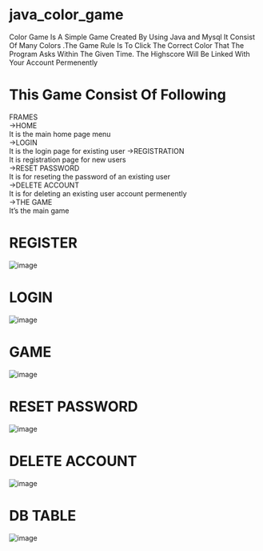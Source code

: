 # java_color_game
Color Game Is A Simple Game Created By Using Java and Mysql It Consist Of Many Colors .The Game Rule Is To Click The Correct Color That The Program Asks Within The Given Time. The Highscore Will Be Linked With Your Account Permenently

# This Game Consist Of Following
FRAMES<br>
->HOME<br>
It is the main home page menu<br>
->LOGIN<br>
It is the login page for existing user ->REGISTRATION<br>
It is registration page for new users<br>
->RESET PASSWORD<br>
It is for reseting the password of an existing user<br>
->DELETE ACCOUNT<br>
It is for deleting an existing user account permenently<br>
->THE GAME<br>
It’s the main game<br>

# REGISTER
![image](https://github.com/MUHAMMED-BILAL-KS/java_color_game_version2/assets/112198429/1a95a276-3517-41fe-8175-62ef97ca91df)

# LOGIN
![image](https://github.com/MUHAMMED-BILAL-KS/java_color_game_version2/assets/112198429/c240e89b-aadc-42ca-8646-c04b266d1462)

# GAME
![image](https://github.com/MUHAMMED-BILAL-KS/java_color_game_version2/assets/112198429/74b5987a-cbce-49e8-adfa-2a6ba033d36b)

# RESET PASSWORD
![image](https://github.com/MUHAMMED-BILAL-KS/java_color_game_version2/assets/112198429/7e945e72-9c17-4cde-a8ef-d95ae32a476b)

# DELETE ACCOUNT
![image](https://github.com/MUHAMMED-BILAL-KS/java_color_game_version2/assets/112198429/adeeebd7-e21c-4098-9aed-e3b49bfe11b6)

# DB TABLE
![image](https://github.com/MUHAMMED-BILAL-KS/java_color_game_version2/assets/112198429/ba07848c-8ad3-4feb-8ddd-095c08fad22e)

